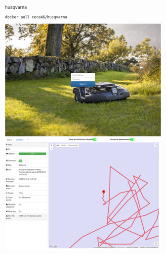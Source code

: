 husqvarna

`docker pull cece46/husqvarna`

![alt text](https://github.com/cece46/husqvarna/blob/master/demo_auth.png)
![alt text](https://github.com/cece46/husqvarna/blob/master/demo.png)
